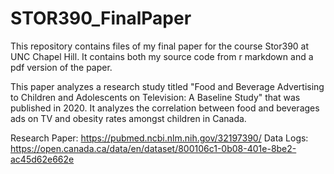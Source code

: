# STOR390_FinalPaper

This repository contains files of my final paper for the course Stor390 at UNC Chapel Hill. It contains both my source code from r markdown and a pdf version of the paper.

This paper analyzes a research study titled "Food and Beverage Advertising to Children and Adolescents on Television: A Baseline Study" that was published in 2020. It analyzes the correlation between food and beverages ads on TV and obesity rates amongst children in Canada.

Research Paper: https://pubmed.ncbi.nlm.nih.gov/32197390/
Data Logs: https://open.canada.ca/data/en/dataset/800106c1-0b08-401e-8be2-ac45d62e662e

